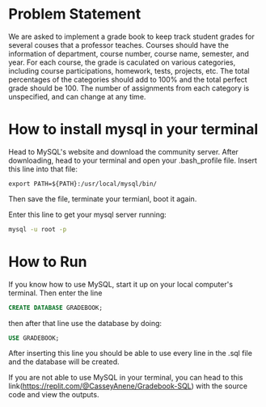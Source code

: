 # Problem Statement
We are asked to implement a grade book to keep track student grades for several couses that a professor teaches. Courses should have the information of department, course number, course name, semester, and year.  For each course, the grade is caculated on various categories, including course participations, homework, tests, projects, etc.  The total percentages of the categories should add to 100% and the total perfect grade should be 100. The number of assignments from each category is unspecified, and can change at any time.

# How to install mysql in your terminal

Head to MySQL's website and download the community server. After downloading, head to your terminal and open your .bash_profile file. Insert this line into that file:

```vim
export PATH=${PATH}:/usr/local/mysql/bin/
```
Then save the file, terminate your termianl, boot it again. 

Enter this line to get your mysql server running:

```bash
mysql -u root -p
```

# How to Run

If you know how to use MySQL, start it up on your local computer's terminal. Then enter the line

```sql
CREATE DATABASE GRADEBOOK;
```

then after that line use the database by doing:

```sql
USE GRADEBOOK;
```
After inserting this line you should be able to use every line in the .sql file and the database will be created.

If you are not able to use MySQL in your terminal, you can head to this link(https://replit.com/@CasseyAnene/Gradebook-SQL) with the source code and view the outputs.

